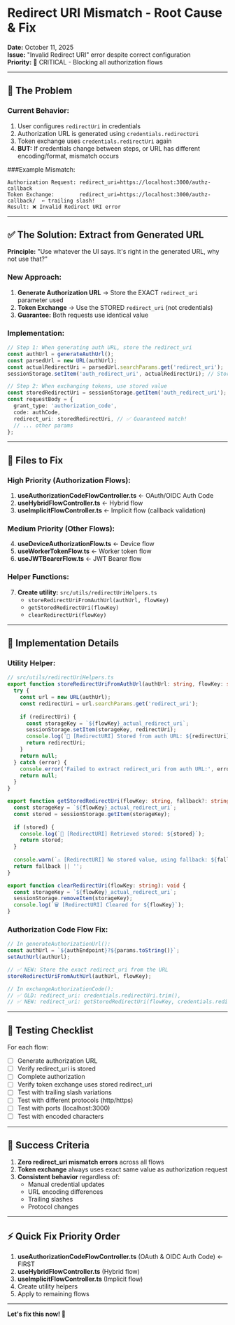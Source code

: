 # Redirect URI Mismatch - Root Cause & Fix

**Date:** October 11, 2025  
**Issue:** "Invalid Redirect URI" error despite correct configuration  
**Priority:** 🔴 CRITICAL - Blocking all authorization flows

---

## 🐛 The Problem

### Current Behavior:
1. User configures `redirectUri` in credentials
2. Authorization URL is generated using `credentials.redirectUri`
3. Token exchange uses `credentials.redirectUri` again
4. **BUT:** If credentials change between steps, or URL has different encoding/format, mismatch occurs

###Example Mismatch:
```
Authorization Request: redirect_uri=https://localhost:3000/authz-callback
Token Exchange:        redirect_uri=https://localhost:3000/authz-callback/  ← trailing slash!
Result: ❌ Invalid Redirect URI error
```

---

## ✅ The Solution: Extract from Generated URL

**Principle:** "Use whatever the UI says. It's right in the generated URL, why not use that?"

### New Approach:
1. **Generate Authorization URL** → Store the EXACT `redirect_uri` parameter used
2. **Token Exchange** → Use the STORED `redirect_uri` (not credentials)
3. **Guarantee:** Both requests use identical value

### Implementation:
```typescript
// Step 1: When generating auth URL, store the redirect_uri
const authUrl = generateAuthUrl();
const parsedUrl = new URL(authUrl);
const actualRedirectUri = parsedUrl.searchParams.get('redirect_uri');
sessionStorage.setItem('auth_redirect_uri', actualRedirectUri); // Store it!

// Step 2: When exchanging tokens, use stored value
const storedRedirectUri = sessionStorage.getItem('auth_redirect_uri');
const requestBody = {
  grant_type: 'authorization_code',
  code: authCode,
  redirect_uri: storedRedirectUri, // ✅ Guaranteed match!
  // ... other params
};
```

---

## 🔧 Files to Fix

### High Priority (Authorization Flows):
1. **useAuthorizationCodeFlowController.ts** ← OAuth/OIDC Auth Code
2. **useHybridFlowController.ts** ← Hybrid flow
3. **useImplicitFlowController.ts** ← Implicit flow (callback validation)

### Medium Priority (Other Flows):
4. **useDeviceAuthorizationFlow.ts** ← Device flow
5. **useWorkerTokenFlow.ts** ← Worker token flow
6. **useJWTBearerFlow.ts** ← JWT Bearer flow

### Helper Functions:
7. **Create utility:** `src/utils/redirectUriHelpers.ts`
   - `storeRedirectUriFromAuthUrl(authUrl, flowKey)`
   - `getStoredRedirectUri(flowKey)`
   - `clearRedirectUri(flowKey)`

---

## 📝 Implementation Details

### Utility Helper:
```typescript
// src/utils/redirectUriHelpers.ts
export function storeRedirectUriFromAuthUrl(authUrl: string, flowKey: string): string | null {
  try {
    const url = new URL(authUrl);
    const redirectUri = url.searchParams.get('redirect_uri');
    
    if (redirectUri) {
      const storageKey = `${flowKey}_actual_redirect_uri`;
      sessionStorage.setItem(storageKey, redirectUri);
      console.log(`🔐 [RedirectURI] Stored from auth URL: ${redirectUri}`);
      return redirectUri;
    }
    return null;
  } catch (error) {
    console.error('Failed to extract redirect_uri from auth URL:', error);
    return null;
  }
}

export function getStoredRedirectUri(flowKey: string, fallback?: string): string {
  const storageKey = `${flowKey}_actual_redirect_uri`;
  const stored = sessionStorage.getItem(storageKey);
  
  if (stored) {
    console.log(`🔐 [RedirectURI] Retrieved stored: ${stored}`);
    return stored;
  }
  
  console.warn(`⚠️ [RedirectURI] No stored value, using fallback: ${fallback}`);
  return fallback || '';
}

export function clearRedirectUri(flowKey: string): void {
  const storageKey = `${flowKey}_actual_redirect_uri`;
  sessionStorage.removeItem(storageKey);
  console.log(`🗑️ [RedirectURI] Cleared for ${flowKey}`);
}
```

### Authorization Code Flow Fix:
```typescript
// In generateAuthorizationUrl():
const authUrl = `${authEndpoint}?${params.toString()}`;
setAuthUrl(authUrl);

// ✅ NEW: Store the exact redirect_uri from the URL
storeRedirectUriFromAuthUrl(authUrl, flowKey);

// In exchangeAuthorizationCode():
// ✅ OLD: redirect_uri: credentials.redirectUri.trim(),
// ✅ NEW: redirect_uri: getStoredRedirectUri(flowKey, credentials.redirectUri),
```

---

## 🧪 Testing Checklist

For each flow:
- [ ] Generate authorization URL
- [ ] Verify redirect_uri is stored
- [ ] Complete authorization
- [ ] Verify token exchange uses stored redirect_uri
- [ ] Test with trailing slash variations
- [ ] Test with different protocols (http/https)
- [ ] Test with ports (localhost:3000)
- [ ] Test with encoded characters

---

## 🎯 Success Criteria

1. **Zero redirect_uri mismatch errors** across all flows
2. **Token exchange** always uses exact same value as authorization request
3. **Consistent behavior** regardless of:
   - Manual credential updates
   - URL encoding differences
   - Trailing slashes
   - Protocol changes

---

## ⚡ Quick Fix Priority Order

1. **useAuthorizationCodeFlowController.ts** (OAuth & OIDC Auth Code) ← FIRST
2. **useHybridFlowController.ts** (Hybrid flow)
3. **useImplicitFlowController.ts** (Implicit flow)
4. Create utility helpers
5. Apply to remaining flows

---

**Let's fix this now! 🚀**

